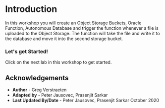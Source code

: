 
# Introduction

In this workshop you will create an Object Storage Buckets, Oracle Function, Autonomous Database and trigger the function whenever a file is uploaded to the Object Storage. The function will take the file and write it to the database and move it into the second storage bucket.

### Let's get Started!

Click on the next lab in this workshop to get started.

## Acknowledgements

- **Author** - Greg Verstraeten
- **Adapted by** - Peter Jausovec, Prasenjit Sarkar
- **Last Updated By/Date** - Peter Jausovec, Prasenjit Sarkar October 2020

